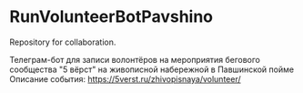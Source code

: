 # RunVolunteerBotPavshino
Repository for collaboration.

Телеграм-бот для записи волонтёров на мероприятия бегового сообщества "5 вёрст" на живописной набережной в Павшинской пойме
Описание события: https://5verst.ru/zhivopisnaya/volunteer/

